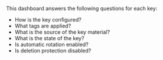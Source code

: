 This dashboard answers the following questions for each key:

- How is the key configured?
- What tags are applied?
- What is the source of the key material?
- What is the state of the key?
- Is automatic rotation enabled? 
- Is deletion protection disabled?